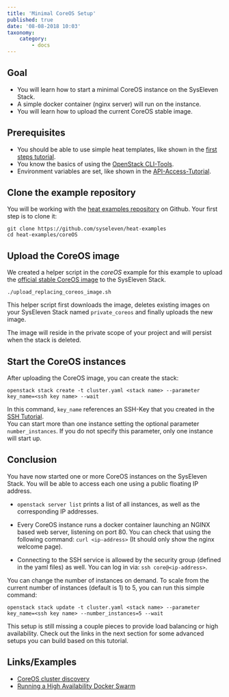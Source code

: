 ```yaml
---
title: 'Minimal CoreOS Setup'
published: true
date: '08-08-2018 10:03'
taxonomy:
    category:
        - docs
---
```


## Goal

* You will learn how to start a minimal CoreOS instance on the SysEleven Stack.
* A simple docker container (nginx server) will run on the instance.
* You will learn how to upload the current CoreOS stable image.

## Prerequisites

* You should be able to use simple heat templates, like shown in the [first steps tutorial](../02.firststeps/docs.en.md).
* You know the basics of using the [OpenStack CLI-Tools](../../03.Howtos/openstack-cli/docs.en.md).
* Environment variables are set, like shown in the [API-Access-Tutorial](../04.api-access/docs.en.md).

## Clone the example repository

You will be working with the [heat examples repository](https://github.com/syseleven/heat-examples) on Github. Your first step is to clone it:

```shell
git clone https://github.com/syseleven/heat-examples
cd heat-examples/coreOS
```

## Upload the CoreOS image

We created a helper script in the *coreOS* example for this example to upload the [official stable CoreOS image](https://coreos.com/os/docs/latest/booting-on-openstack.html) to the SysEleven Stack.  

```shell
./upload_replacing_coreos_image.sh
```

This helper script first downloads the image, deletes existing images on your SysEleven Stack named `private_coreos` and finally uploads the new image.

The image will reside in the private scope of your project and will persist when the stack is deleted.

## Start the CoreOS instances

After uploading the CoreOS image, you can create the stack:

```shell
openstack stack create -t cluster.yaml <stack name> --parameter key_name=<ssh key name> --wait
```

In this command, `key_name` references an SSH-Key that you created in the [SSH Tutorial](../01.ssh-keys/docs.en.md).  
You can start more than one instance setting the optional parameter `number_instances`. If you do not specify this parameter, only one instance will start up.

## Conclusion

You have now started one or more CoreOS instances on the SysEleven Stack. You will be able to access each one using a public floating IP address.

* `openstack server list` prints a list of all instances, as well as the corresponding IP addresses.

* Every CoreOS instance runs a docker container launching an NGINX based web server, listening on port 80. You can check that using the following command: `curl <ip-address>` (It should only show the nginx welcome page).

* Connecting to the SSH service is allowed by the security group (defined in the yaml files) as well. You can log in via: `ssh core@<ip-address>`.

You can change the number of instances on demand. To scale from the current number of instances (default is 1) to 5, you can run this simple command:

```shell
openstack stack update -t cluster.yaml <stack name> --parameter key_name=<ssh key name> --number_instances=5 --wait
```

This setup is still missing a couple pieces to provide load balancing or high availability. Check out the links in the next section for some advanced setups you can build based on this tutorial.

## Links/Examples

* [CoreOS cluster discovery](https://coreos.com/os/docs/latest/cluster-discovery.html)
* [Running a High Availability Docker Swarm](http://tech.paulcz.net/2016/01/running-ha-docker-swarm/)
